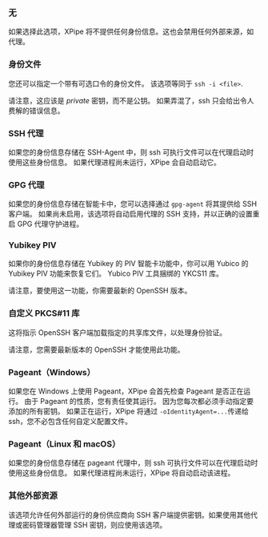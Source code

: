 ### 无

如果选择此选项，XPipe 将不提供任何身份信息。这也会禁用任何外部来源，如代理。

### 身份文件

您还可以指定一个带有可选口令的身份文件。
该选项等同于 `ssh -i <file>`.

请注意，这应该是 *private* 密钥，而不是公钥。
如果弄混了，ssh 只会给出令人费解的错误信息。

### SSH 代理

如果您的身份信息存储在 SSH-Agent 中，则 ssh 可执行文件可以在代理启动时使用这些身份信息。
如果代理进程尚未运行，XPipe 会自动启动它。

### GPG 代理

如果您的身份信息存储在智能卡中，您可以选择通过 `gpg-agent` 将其提供给 SSH 客户端。
如果尚未启用，该选项将自动启用代理的 SSH 支持，并以正确的设置重启 GPG 代理守护进程。

### Yubikey PIV

如果你的身份信息存储在 Yubikey 的 PIV 智能卡功能中，你可以用 Yubico 的 Yubikey PIV 功能来恢复它们。
Yubico PIV 工具捆绑的 YKCS11 库。

请注意，要使用这一功能，你需要最新的 OpenSSH 版本。

### 自定义 PKCS#11 库

这将指示 OpenSSH 客户端加载指定的共享库文件，以处理身份验证。

请注意，您需要最新版本的 OpenSSH 才能使用此功能。

### Pageant（Windows）

如果您在 Windows 上使用 Pageant，XPipe 会首先检查 Pageant 是否正在运行。
由于 Pageant 的性质，您有责任使其运行。
因为您每次都必须手动指定要添加的所有密钥。
如果正在运行，XPipe 将通过
`-oIdentityAgent=...`传递给 ssh，您不必包含任何自定义配置文件。

### Pageant（Linux 和 macOS）

如果您的身份信息存储在 pageant 代理中，则 ssh 可执行文件可以在代理启动时使用这些身份信息。
如果代理进程尚未运行，XPipe 将自动启动该进程。

### 其他外部资源

该选项允许任何外部运行的身份供应商向 SSH 客户端提供密钥。如果使用其他代理或密码管理器管理 SSH 密钥，则应使用该选项。
